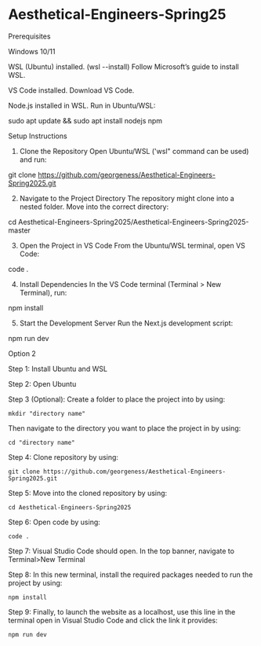 # Aesthetical-Engineers-Spring25
Prerequisites

Windows 10/11

WSL (Ubuntu) installed. (wsl --install)
Follow Microsoft’s guide to install WSL.

VS Code installed.
Download VS Code.

Node.js installed in WSL.
Run in Ubuntu/WSL:

sudo apt update && sudo apt install nodejs npm

Setup Instructions
1. Clone the Repository
Open Ubuntu/WSL ('wsl" command can be used) and run:

git clone https://github.com/georgeness/Aesthetical-Engineers-Spring2025.git

2. Navigate to the Project Directory
The repository might clone into a nested folder. Move into the correct directory:

cd Aesthetical-Engineers-Spring2025/Aesthetical-Engineers-Spring2025-master


3. Open the Project in VS Code
From the Ubuntu/WSL terminal, open VS Code:

code .

4. Install Dependencies
In the VS Code terminal (Terminal > New Terminal), run:

npm install

5. Start the Development Server
Run the Next.js development script:

npm run dev


Option 2
 
Step 1: Install Ubuntu and WSL 

Step 2: Open Ubuntu

Step 3 (Optional): Create a folder to place the project into by using: 
```
mkdir "directory name"
```
Then navigate to the directory you want to place the project in by using:
```
cd "directory name"
```

Step 4: Clone repository by using: 
```
git clone https://github.com/georgeness/Aesthetical-Engineers-Spring2025.git
```

Step 5: Move into the cloned repository by using: 
```
cd Aesthetical-Engineers-Spring2025
```

Step 6: Open code by using: 
```
code .
```

Step 7: Visual Studio Code should open. In the top banner, navigate to Terminal>New Terminal

Step 8: In this new terminal, install the required packages needed to run the project by using:
```
npm install
```

Step 9: Finally, to launch the website as a localhost, use this line in the terminal open in Visual Studio Code and click the link it provides: 
```
npm run dev
```

